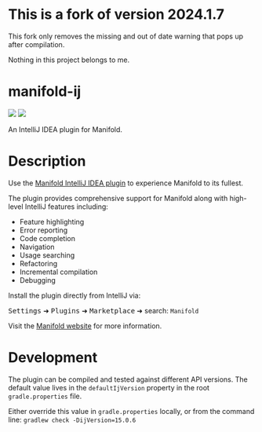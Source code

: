 # This is a fork of version 2024.1.7
This fork only removes the missing and out of date warning that pops up after compilation.

Nothing in this project belongs to me.
# manifold-ij
[![](https://img.shields.io/jetbrains/plugin/d/10057.svg)][jb-url]
[![](https://img.shields.io/jetbrains/plugin/v/10057.svg)][jb-url]

An IntelliJ IDEA plugin for Manifold.

[jb-url]: https://plugins.jetbrains.com/plugin/10057-manifold

# Description
Use the [Manifold IntelliJ IDEA plugin][jb-url] to experience Manifold to its fullest.

The plugin provides comprehensive support for Manifold along with high-level IntelliJ features including:
* Feature highlighting
* Error reporting
* Code completion
* Navigation
* Usage searching
* Refactoring
* Incremental compilation
* Debugging

Install the plugin directly from IntelliJ via:

<kbd>Settings</kbd> ➜ <kbd>Plugins</kbd> ➜ <kbd>Marketplace</kbd> ➜ search: `Manifold`

Visit the [Manifold website](http://manifold.systems/) for more information.

# Development

The plugin can be compiled and tested against different API versions. The default value lives in the `defaultIjVersion` property in the root `gradle.properties` file.

Either override this value in `gradle.properties` locally, or from the command line: `gradlew check -DijVersion=15.0.6`